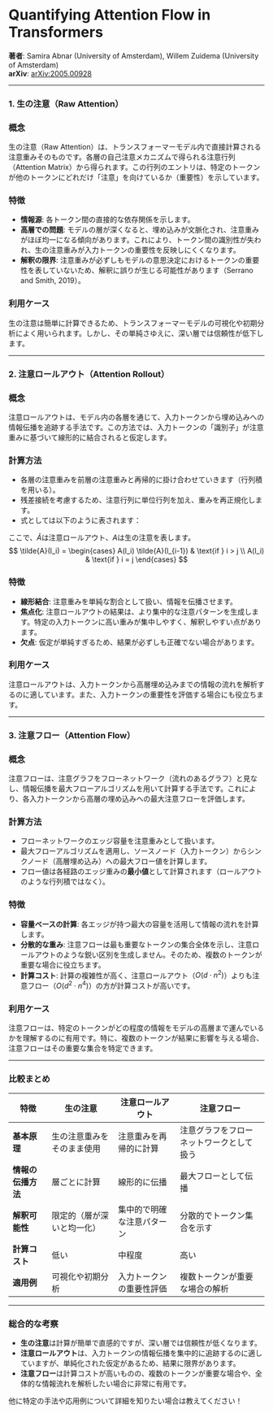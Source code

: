 # Quantifying Attention Flow in Transformers

**著者**: Samira Abnar (University of Amsterdam), Willem Zuidema (University of Amsterdam)  
**arXiv**: [arXiv:2005.00928](https://arxiv.org/abs/2005.00928)  

---

### **1. 生の注意（Raw Attention）**

### **概念**

生の注意（Raw Attention）は、トランスフォーマーモデル内で直接計算される注意重みそのものです。各層の自己注意メカニズムで得られる注意行列（Attention Matrix）から得られます。この行列のエントリは、特定のトークンが他のトークンにどれだけ「注意」を向けているか（重要性）を示しています。

### **特徴**

- **情報源**: 各トークン間の直接的な依存関係を示します。
- **高層での問題**: モデルの層が深くなると、埋め込みが文脈化され、注意重みがほぼ均一になる傾向があります。これにより、トークン間の識別性が失われ、生の注意重みが入力トークンの重要性を反映しにくくなります。
- **解釈の限界**: 注意重みが必ずしもモデルの意思決定におけるトークンの重要性を表していないため、解釈に誤りが生じる可能性があります（Serrano and Smith, 2019）。

### **利用ケース**

生の注意は簡単に計算できるため、トランスフォーマーモデルの可視化や初期分析によく用いられます。しかし、その単純さゆえに、深い層では信頼性が低下します。

---

### **2. 注意ロールアウト（Attention Rollout）**

### **概念**

注意ロールアウトは、モデル内の各層を通じて、入力トークンから埋め込みへの情報伝播を追跡する手法です。この方法では、入力トークンの「識別子」が注意重みに基づいて線形的に結合されると仮定します。

### **計算方法**

- 各層の注意重みを前層の注意重みと再帰的に掛け合わせていきます（行列積を用いる）。
- 残差接続を考慮するため、注意行列に単位行列を加え、重みを再正規化します。
- 式としては以下のように表されます：

ここで、$\tilde{A}$は注意ロールアウト、$A$は生の注意を表します。
    $$
    \tilde{A}(l_i) =
    \begin{cases}
    A(l_i) \tilde{A}(l_{i-1}) & \text{if } i > j \\
    A(l_i) & \text{if } i = j
    \end{cases}
    $$

### **特徴**

- **線形結合**: 注意重みを単純な割合として扱い、情報を伝播させます。
- **焦点化**: 注意ロールアウトの結果は、より集中的な注意パターンを生成します。特定の入力トークンに高い重みが集中しやすく、解釈しやすい点があります。
- **欠点**: 仮定が単純すぎるため、結果が必ずしも正確でない場合があります。

### **利用ケース**

注意ロールアウトは、入力トークンから高層埋め込みまでの情報の流れを解析するのに適しています。また、入力トークンの重要性を評価する場合にも役立ちます。

---

### **3. 注意フロー（Attention Flow）**

### **概念**

注意フローは、注意グラフをフローネットワーク（流れのあるグラフ）と見なし、情報伝播を最大フローアルゴリズムを用いて計算する手法です。これにより、各入力トークンから高層の埋め込みへの最大注意フローを評価します。

### **計算方法**

- フローネットワークのエッジ容量を注意重みとして扱います。
- 最大フローアルゴリズムを適用し、ソースノード（入力トークン）からシンクノード（高層埋め込み）への最大フロー値を計算します。
- フロー値は各経路のエッジ重みの**最小値**として計算されます（ロールアウトのような行列積ではなく）。

### **特徴**

- **容量ベースの計算**: 各エッジが持つ最大の容量を活用して情報の流れを計算します。
- **分散的な重み**: 注意フローは最も重要なトークンの集合全体を示し、注意ロールアウトのような鋭い区別を生成しません。そのため、複数のトークンが重要な場合に役立ちます。
- **計算コスト**: 計算の複雑性が高く、注意ロールアウト（$O(d \cdot n^2)$）よりも注意フロー（$O(d^2 \cdot n^4)$）の方が計算コストが高いです。

### **利用ケース**

注意フローは、特定のトークンがどの程度の情報をモデルの高層まで運んでいるかを理解するのに有用です。特に、複数のトークンが結果に影響を与える場合、注意フローはその重要な集合を特定できます。

---

### **比較まとめ**

| 特徴 | 生の注意 | 注意ロールアウト | 注意フロー |
| --- | --- | --- | --- |
| **基本原理** | 生の注意重みをそのまま使用 | 注意重みを再帰的に計算 | 注意グラフをフローネットワークとして扱う |
| **情報の伝播方法** | 層ごとに計算 | 線形的に伝播 | 最大フローとして伝播 |
| **解釈可能性** | 限定的（層が深いと均一化） | 集中的で明確な注意パターン | 分散的でトークン集合を示す |
| **計算コスト** | 低い | 中程度 | 高い |
| **適用例** | 可視化や初期分析 | 入力トークンの重要性評価 | 複数トークンが重要な場合の解析 |

---

### **総合的な考察**

- **生の注意**は計算が簡単で直感的ですが、深い層では信頼性が低くなります。
- **注意ロールアウト**は、入力トークンの情報伝播を集中的に追跡するのに適していますが、単純化された仮定があるため、結果に限界があります。
- **注意フロー**は計算コストが高いものの、複数のトークンが重要な場合や、全体的な情報流れを解析したい場合に非常に有用です。

他に特定の手法や応用例について詳細を知りたい場合は教えてください！